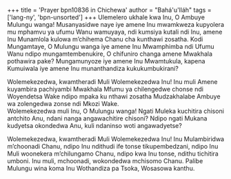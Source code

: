 +++
title = 'Prayer bpn10836 in Chichewa'
author = "Bahá'u'lláh"
tags = ['lang-ny', 'bpn-unsorted']
+++
Ulemelero ukhale kwa Inu, O Ambuye Mulungu wanga! Musanyasidwe naye iye amene Inu mwamkweza kupyolera mu mphamvu ya ufumu Wanu wamuyaya, ndi kumsiya kutali ndi Inu, amene Inu Munamlola kulowa m’chihema Chanu cha kunthawi zosatha.  Kodi Mungamtaye, O Mulungu wanga iye amene Inu Mwamphimba ndi Ufumu Wanu ndipo mungamtembenukire, O chifuniro changa amene Mwakhala pothawira pake?  Mungamunyoze iye amene Inu Mwamtukula, kapena Kumuiwala iye amene Inu munanthandiza kukukumbukirani? 

Wolemekezedwa, kwamtheradi Muli Wolemekezedwa Inu! Inu muli Amene kuyambira pachiyambi Mwakhala Mfumu ya chilengedwe chonse ndi Woyendetsa Wake ndipo mpaka ku nthawi zosatha Mudzakhalabe Ambuye wa zolengedwa zonse ndi Mkozi Wake.  
Wolemekezedwa muli Inu, O Mulungu wanga!  Ngati Muleka kuchitira chisoni antchito Anu, ndani nanga angawachitire chisoni?  Ndipo ngati Mukana kudyetsa okondedwa Anu, kuli ndaninso woti angawadyetse? 

Wolemekezedwa, kwamtheradi Muli Wolemekezedwa Inu!  Inu Mulambiridwa m’choonadi Chanu, ndipo Inu ndithudi ife tonse tikupembedzani, ndipo Inu Muli woonekera m’chilungamo Chanu, ndipo kwa Inu tonse, ndithu tichitira umboni.  Inu muli, mchoonadi, wokondedwa mchisomo Chanu.  Palibe Mulungu wina koma Inu Wothandiza pa Tsoka, Wosasowa kanthu.
